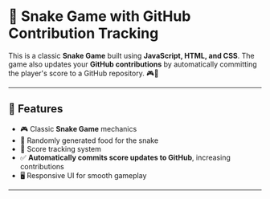 # 🐍 Snake Game with GitHub Contribution Tracking

This is a classic **Snake Game** built using **JavaScript, HTML, and CSS**. The game also updates your **GitHub contributions** by automatically committing the player's score to a GitHub repository. 🎮🚀

---

## 📌 Features
- 🎮 Classic **Snake Game** mechanics
- 🍏 Randomly generated food for the snake
- 🔄 Score tracking system
- ✅ **Automatically commits score updates to GitHub**, increasing contributions
- 🖥️ Responsive UI for smooth gameplay

---
